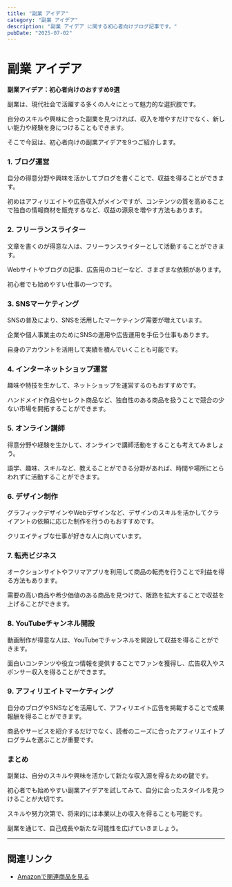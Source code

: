 ```yaml
---
title: "副業 アイデア"
category: "副業 アイデア"
description: "副業 アイデア に関する初心者向けブログ記事です。"
pubDate: "2025-07-02"
---
```


# 副業 アイデア

**副業アイデア：初心者向けのおすすめ9選**

副業は、現代社会で活躍する多くの人々にとって魅力的な選択肢です。

自分のスキルや興味に合った副業を見つければ、収入を増やすだけでなく、新しい能力や経験を身につけることもできます。

そこで今回は、初心者向けの副業アイデアを9つご紹介します。



### 1. ブログ運営
自分の得意分野や興味を活かしてブログを書くことで、収益を得ることができます。

初めはアフィリエイトや広告収入がメインですが、コンテンツの質を高めることで独自の情報商材を販売するなど、収益の源泉を増やす方法もあります。



### 2. フリーランスライター
文章を書くのが得意な人は、フリーランスライターとして活動することができます。

Webサイトやブログの記事、広告用のコピーなど、さまざまな依頼があります。

初心者でも始めやすい仕事の一つです。



### 3. SNSマーケティング
SNSの普及により、SNSを活用したマーケティング需要が増えています。

企業や個人事業主のためにSNSの運用や広告運用を手伝う仕事もあります。

自身のアカウントを活用して実績を積んでいくことも可能です。



### 4. インターネットショップ運営
趣味や特技を生かして、ネットショップを運営するのもおすすめです。

ハンドメイド作品やセレクト商品など、独自性のある商品を扱うことで競合の少ない市場を開拓することができます。



### 5. オンライン講師
得意分野や経験を生かして、オンラインで講師活動をすることも考えてみましょう。

語学、趣味、スキルなど、教えることができる分野があれば、時間や場所にとらわれずに活動することができます。



### 6. デザイン制作
グラフィックデザインやWebデザインなど、デザインのスキルを活かしてクライアントの依頼に応じた制作を行うのもおすすめです。

クリエイティブな仕事が好きな人に向いています。



### 7. 転売ビジネス
オークションサイトやフリマアプリを利用して商品の転売を行うことで利益を得る方法もあります。

需要の高い商品や希少価値のある商品を見つけて、販路を拡大することで収益を上げることができます。



### 8. YouTubeチャンネル開設
動画制作が得意な人は、YouTubeでチャンネルを開設して収益を得ることができます。

面白いコンテンツや役立つ情報を提供することでファンを獲得し、広告収入やスポンサー収入を得ることができます。



### 9. アフィリエイトマーケティング
自分のブログやSNSなどを活用して、アフィリエイト広告を掲載することで成果報酬を得ることができます。

商品やサービスを紹介するだけでなく、読者のニーズに合ったアフィリエイトプログラムを選ぶことが重要です。



### まとめ
副業は、自分のスキルや興味を活かして新たな収入源を得るための鍵です。

初心者でも始めやすい副業アイデアを試してみて、自分に合ったスタイルを見つけることが大切です。

スキルや努力次第で、将来的には本業以上の収入を得ることも可能です。

副業を通じて、自己成長や新たな可能性を広げていきましょう。



---

## 関連リンク

- [Amazonで関連商品を見る](https://www.amazon.co.jp/s?k=%E5%89%AF%E6%A5%AD+%E3%82%A2%E3%82%A4%E3%83%87%E3%82%A2&tag=autowritehubai-22)

